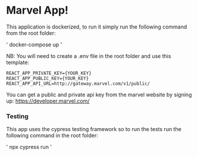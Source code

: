 # Marvel App!

This application is dockerized, to run it simply run the following command from the root folder:

' docker-compose up ' 

NB: You will need to create a .env file in the root folder and use this template: 

```
REACT_APP_PRIVATE_KEY={YOUR_KEY}
REACT_APP_PUBLIC_KEY={YOUR_KEY}
REACT_APP_API_URL=http://gateway.marvel.com/v1/public/
```

You can get a public and private api key from the marvel website by signing up: https://developer.marvel.com/


### Testing 

This app uses the cypress testing framework so to run the tests run the following command in the root folder: 

' npx cypress run '